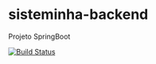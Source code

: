 # sisteminha-backend

Projeto SpringBoot


[![Build Status](https://travis-ci.org/CleitonCardoso/sisteminha-backend.svg?branch=master)](https://travis-ci.org/CleitonCardoso/sisteminha-backend)
